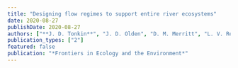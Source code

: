```yaml
---
title: "Designing flow regimes to support entire river ecosystems"
date: 2020-08-27
publishDate: 2020-08-27
authors: ["**J. D. Tonkin**", "J. D. Olden", "D. M. Merritt", "L. V. Reynolds", "J. S. Rogosch", "D. A. Lytle"]
publication_types: ["2"]
featured: false 
publication: "*Frontiers in Ecology and the Environment*"
---
```


